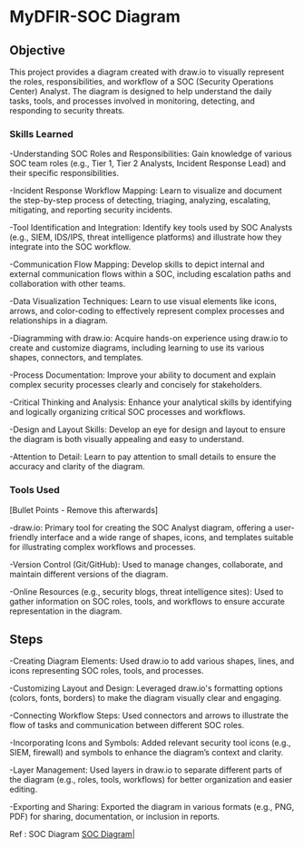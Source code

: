 # MyDFIR-SOC Diagram

## Objective

This project provides a diagram created with draw.io to visually represent the roles, responsibilities, and workflow of a SOC (Security Operations Center) Analyst. The diagram is designed to help understand the daily tasks, tools, and processes involved in monitoring, detecting, and responding to security threats.

### Skills Learned

-Understanding SOC Roles and Responsibilities: Gain knowledge of various SOC team roles (e.g., Tier 1, Tier 2 Analysts, Incident Response Lead) and their specific responsibilities.

-Incident Response Workflow Mapping: Learn to visualize and document the step-by-step process of detecting, triaging, analyzing, escalating, mitigating, and reporting security incidents.

-Tool Identification and Integration: Identify key tools used by SOC Analysts (e.g., SIEM, IDS/IPS, threat intelligence platforms) and illustrate how they integrate into the SOC workflow.

-Communication Flow Mapping: Develop skills to depict internal and external communication flows within a SOC, including escalation paths and collaboration with other teams.

-Data Visualization Techniques: Learn to use visual elements like icons, arrows, and color-coding to effectively represent complex processes and relationships in a diagram.

-Diagramming with draw.io: Acquire hands-on experience using draw.io to create and customize diagrams, including learning to use its various shapes, connectors, and templates.

-Process Documentation: Improve your ability to document and explain complex security processes clearly and concisely for stakeholders.

-Critical Thinking and Analysis: Enhance your analytical skills by identifying and logically organizing critical SOC processes and workflows.

-Design and Layout Skills: Develop an eye for design and layout to ensure the diagram is both visually appealing and easy to understand.

-Attention to Detail: Learn to pay attention to small details to ensure the accuracy and clarity of the diagram.

### Tools Used
[Bullet Points - Remove this afterwards]


-draw.io: Primary tool for creating the SOC Analyst diagram, offering a user-friendly interface and a wide range of shapes, icons, and templates suitable for illustrating complex workflows and processes.

-Version Control (Git/GitHub): Used to manage changes, collaborate, and maintain different versions of the diagram.

-Online Resources (e.g., security blogs, threat intelligence sites): Used to gather information on SOC roles, tools, and workflows to ensure accurate representation in the diagram.

## Steps
-Creating Diagram Elements: Used draw.io to add various shapes, lines, and icons representing SOC roles, tools, and processes.

-Customizing Layout and Design: Leveraged draw.io's formatting options (colors, fonts, borders) to make the diagram visually clear and engaging.

-Connecting Workflow Steps: Used connectors and arrows to illustrate the flow of tasks and communication between different SOC roles.

-Incorporating Icons and Symbols: Added relevant security tool icons (e.g., SIEM, firewall) and symbols to enhance the diagram’s context and clarity.

-Layer Management: Used layers in draw.io to separate different parts of the diagram (e.g., roles, tools, workflows) for better organization and easier editing.

-Exporting and Sharing: Exported the diagram in various formats (e.g., PNG, PDF) for sharing, documentation, or inclusion in reports.


Ref : SOC Diagram
<a href="https://drive.google.com/file/d/1v6WB5gLevy86NMWH5-OPtZEtYlHm2H1a/view?usp=sharing">SOC Diagram</a>|
